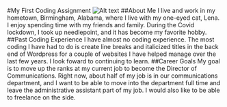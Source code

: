#My First Coding Assignment
![Alt text](../IMG_2485.jpg)
##About Me
I live and work in my hometown, Birmingham, Alabama, where I live with my one-eyed cat, Lena. I enjoy spending time with my friends and family. During the Covid lockdown, I took up needlepoint, and it has become my favorite hobby.
##Past Coding Experience
I have almost no coding experience. The most coding I have had to do is create line breaks and italicized titles in the back end of Wordpress for a couple of websites I have helped manage over the last few years. I look foward to continuing to learn.
##Career Goals
My goal is to move up the ranks at my current job to become the Director of Communications. Right now, about half of my job is in our communications department, and I want to be able to move into the department full time and leave the administrative assistant part of my job. I would also like to be able to freelance on the side. 